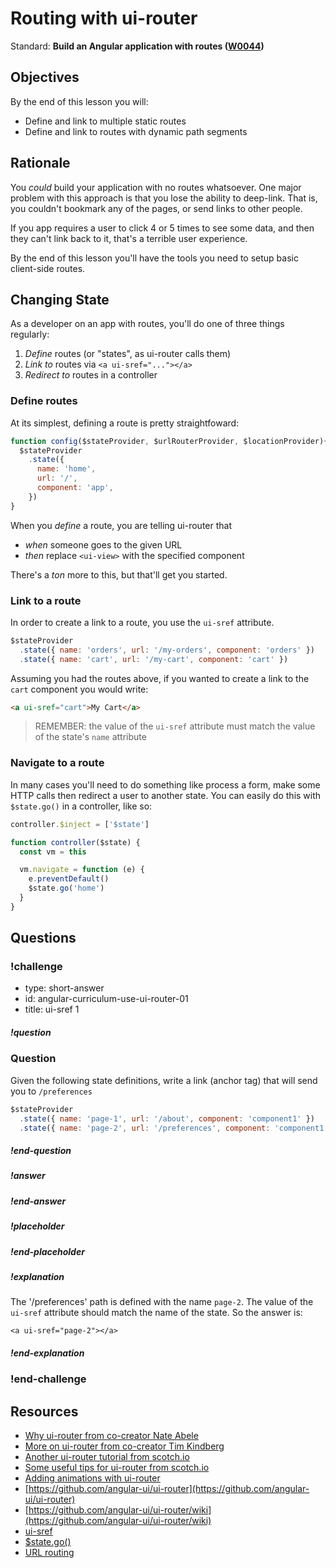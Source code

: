 # Routing with ui-router

Standard: **Build an Angular application with routes (<a href="#">W0044</a>)**

## Objectives

By the end of this lesson you will:

- Define and link to multiple static routes
- Define and link to routes with dynamic path segments

## Rationale

You _could_ build your application with no routes whatsoever.  One major problem with this approach is that you lose the ability to deep-link.  That is, you couldn't bookmark any of the pages, or send links to other people.

If you app requires a user to click 4 or 5 times to see some data, and then they can't link back to it, that's a terrible user experience.

By the end of this lesson you'll have the tools you need to setup basic client-side routes.

## Changing State

As a developer on an app with routes, you'll do one of three things regularly:

1. _Define_ routes (or "states", as ui-router calls them)
1. _Link to_ routes via `<a ui-sref="..."></a>`
1. _Redirect to_ routes in a controller

### Define routes

At its simplest, defining a route is pretty straightfoward:

```js
function config($stateProvider, $urlRouterProvider, $locationProvider){
  $stateProvider
    .state({
      name: 'home',
      url: '/',
      component: 'app',
    })
}
```

When you _define_ a route, you are telling ui-router that

- _when_ someone goes to the given URL
- _then_ replace `<ui-view>` with the specified component

There's a _ton_ more to this, but that'll get you started.

### Link to a route

In order to create a link to a route, you use the `ui-sref` attribute.

```js
$stateProvider
  .state({ name: 'orders', url: '/my-orders', component: 'orders' })
  .state({ name: 'cart', url: '/my-cart', component: 'cart' })
```

Assuming you had the routes above, if you wanted to create a link to the `cart` component you would write:

```html
<a ui-sref="cart">My Cart</a>
```

> REMEMBER: the value of the `ui-sref` attribute must match the value of the state's `name` attribute

### Navigate to a route

In many cases you'll need to do something like process a form, make some HTTP calls then redirect a user to another state.  You can easily do this with `$state.go()` in a controller, like so:

```js
controller.$inject = ['$state']

function controller($state) {
  const vm = this

  vm.navigate = function (e) {
    e.preventDefault()
    $state.go('home')
  }
}
```

## Questions

### !challenge
- type: short-answer
- id: angular-curriculum-use-ui-router-01
- title: ui-sref 1
##### !question

### Question
Given the following state definitions, write a link (anchor tag) that will send you to `/preferences`

```js
$stateProvider
  .state({ name: 'page-1', url: '/about', component: 'component1' })
  .state({ name: 'page-2', url: '/preferences', component: 'component1' })
```
##### !end-question

##### !answer
<a ui-sref="page-2"></a>
##### !end-answer

##### !placeholder
<a></a>
##### !end-placeholder

##### !explanation
The '/preferences' path is defined with the name `page-2`.  The value of the `ui-sref` attribute should match the name of the state.  So the answer is:

`<a ui-sref="page-2"></a>`
##### !end-explanation
### !end-challenge

## Resources

- [Why ui-router from co-creator Nate Abele](https://www.youtube.com/watch?v=ZmrsDqMrAVo)
- [More on ui-router from co-creator Tim Kindberg](https://www.youtube.com/watch?v=dqJRoh8MnBo)
- [Another ui-router tutorial from scotch.io](https://scotch.io/tutorials/angular-routing-using-ui-router)
- [Some useful tips for ui-router from scotch.io](https://scotch.io/tutorials/3-simple-tips-for-using-ui-router)
- [Adding animations with ui-router](https://www.youtube.com/watch?v=W89DYSthCTQ)
- [https://github.com/angular-ui/ui-router](https://github.com/angular-ui/ui-router)
- [https://github.com/angular-ui/ui-router/wiki](https://github.com/angular-ui/ui-router/wiki)
- [ui-sref](https://github.com/angular-ui/ui-router/wiki/Quick-Reference#ui-sref)
- [$state.go()](https://github.com/angular-ui/ui-router/wiki/Quick-Reference#stategoto--toparams--options)
- [URL routing](https://github.com/angular-ui/ui-router/wiki/URL-Routing)
